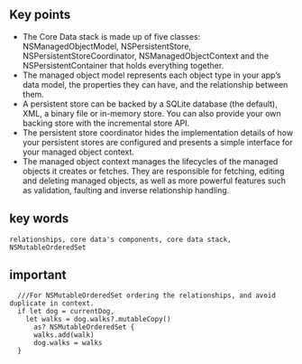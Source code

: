 ## Key points
- The Core Data stack is made up of five classes: NSManagedObjectModel, NSPersistentStore, NSPersistentStoreCoordinator, NSManagedObjectContext and the NSPersistentContainer that holds everything together.
- The managed object model represents each object type in your app’s data model, the properties they can have, and the relationship between them.
- A persistent store can be backed by a SQLite database (the default), XML, a binary file or in-memory store. You can also provide your own backing store with the incremental store API.
- The persistent store coordinator hides the implementation details of how your persistent stores are configured and presents a simple interface for your managed object context.
- The managed object context manages the lifecycles of the managed objects it creates or fetches. They are responsible for fetching, editing and deleting managed objects, as well as more powerful features such as validation, faulting and inverse relationship handling.

## key words
```
relationships, core data's components, core data stack, NSMutableOrderedSet
```

## important
```
  ///For NSMutableOrderedSet ordering the relationships, and avoid duplicate in context. 
  if let dog = currentDog,
    let walks = dog.walks?.mutableCopy()
      as? NSMutableOrderedSet {
      walks.add(walk)
      dog.walks = walks
  }
```

